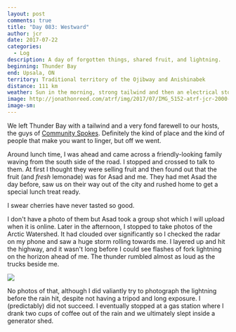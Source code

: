 ```yaml
---
layout: post
comments: true
title: "Day 083: Westward"
author: jcr
date: 2017-07-22
categories:
  - Log
description: A day of forgotten things, shared fruit, and lightning.
beginning: Thunder Bay
end: Upsala, ON
territory: Traditional territory of the Ojibway and Anishinabek
distance: 111 km
weather: Sun in the morning, strong tailwind and then an electrical storm, 19 ºC
image: http://jonathonreed.com/atrf/img/2017/07/IMG_5152-atrf-jcr-2000-web.jpg
image-sm:
---
```


We left Thunder Bay with a tailwind and a very fond farewell to our hosts, the guys of <a href="www.communityspokes.com/" target="blank">Community Spokes</a>. Definitely the kind of place and the kind of people that make you want to linger, but off we went.

Around lunch time, I was ahead and came across a friendly-looking family waving from the south side of the road. I stopped and crossed to talk to them. At first I thought they were selling fruit and then found out that the fruit (and <i>fresh</i> lemonade) was for Asad and me. They had met Asad the day before, saw us on their way out of the city and rushed home to get a special lunch treat ready.

I swear cherries have never tasted so good.

I don't have a photo of them but Asad took a group shot which I will upload when it is online. Later in the afternoon, I stopped to take photos of the Arctic Watershed. It had clouded over significantly so I checked the radar on my phone and saw a huge storm rolling towards me. I layered up and hit the highway, and it wasn't long before I could see flashes of fork lightning on the horizon ahead of me. The thunder rumbled almost as loud as the trucks beside me.

<img src="http://jonathonreed.com/atrf/img/2017/07/IMG_5155-atrf-jcr-2000-web.jpg">

No photos of that, although I did valiantly try to photograph the lightning before the rain hit, despite not having a tripod and long exposure. I (predictably) did not succeed. I eventually stopped at a gas station where I drank two cups of coffee out of the rain and we ultimately slept inside a generator shed.